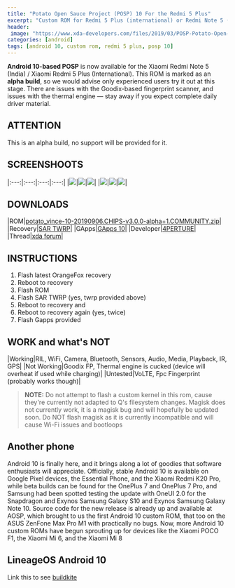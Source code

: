 ```yaml
---
title: "Potato Open Sauce Project (POSP) 10 For the Redmi 5 Plus"
excerpt: "Custom ROM for Redmi 5 Plus (international) or Redmi Note 5 (India) based on Android 10"
header:
 image: "https://www.xda-developers.com/files/2019/03/POSP-Potato-Open-Sauce-Project.png"
categories: [android]
tags: [android 10, custom rom, redmi 5 plus, posp 10]
---
```

**Android 10-based POSP** is now available for the Xiaomi Redmi Note 5 (India) / Xiaomi Redmi 5 Plus (International). This ROM is marked as an **alpha build**, so we would advise only experienced users try it out at this stage. There are issues with the Goodix-based fingerprint scanner, and issues with the thermal engine — stay away if you expect complete daily driver material.

## ATTENTION

This is an alpha build, no support will be provided for it.

## SCREENSHOOTS

|:---:|:---:|:---:|:---:|
|[![](/assests/images/photo_2019-09-06_23-51-00.jpg?key=9S0HeuJM_YFG8L3rs3NeMA&ts=1568016836)](/assests/images/photo_2019-09-06_23-51-00.jpg?key=9S0HeuJM_YFG8L3rs3NeMA&ts=1568016836)|[![](/assests/images/photo_2019-09-06_23-51-13.jpg?key=_B2l7b5dLmpcBIfKeX0JWA&ts=1568016837)](/assests/images/photo_2019-09-06_23-51-13.jpg?key=_B2l7b5dLmpcBIfKeX0JWA&ts=1568016837)|[![](/assests/images/photo_2019-09-06_23-51-17.jpg?key=OwVX5LGqwSUavCYxrW0h-Q&ts=1568016837)](/assests/images/photo_2019-09-06_23-51-17.jpg?key=OwVX5LGqwSUavCYxrW0h-Q&ts=1568016837)|
|[![](/assests/images/photo_2019-09-06_23-51-21.jpg?key=TSrTNJVszmKSrEVhZOmMgw&ts=1568016962)](/assests/images/photo_2019-09-06_23-51-21.jpg?key=TSrTNJVszmKSrEVhZOmMgw&ts=1568016962)|[![](/assests/images/photo_2019-09-06_23-51-25.jpg?key=37qxO69Z5x85qI_tZDR9dA&ts=1568017001)](/assests/images/photo_2019-09-06_23-51-25.jpg?key=37qxO69Z5x85qI_tZDR9dA&ts=1568017001)|[![](/assests/images/photo_2019-09-06_23-51-28.jpg?key=x0qA5o0VA1Gy6mF8HNjYtA&ts=1568017017)](/assests/images/photo_2019-09-06_23-51-28.jpg?key=x0qA5o0VA1Gy6mF8HNjYtA&ts=1568017017)|

## DOWNLOADS

|ROM|[potato_vince-10-20190906.CHIPS-v3.0.0-alpha+1.COMMUNITY.zip](https://sourceforge.net/projects/aperture-builds/files/POSP/10/potato_vince-10-20190906.CHIPS-v3.0.0-alpha%2B1.COMMUNITY.zip/download)|
|Recovery|[SAR TWRP](https://mi.knoacc.org/dl/drive?id=1yJh0dt980TnXA5689KWn11bdXA8bjO7l&name=SAR&size=TWRP)|
|GApps|[GApps 10](https://mi.knoacc.org/dl/drive/id=11oBlR6OhWSdJbYG1MgH9WYL29RkLwUuc&name=Gapps&size=10)|
|Developer|[4PERTURE](https://forum.xda-developers.com/member.php?u=8984156)|
|Thread|[xda forum](https://forum.xda-developers.com/redmi-note-5/development/rom-posp-q-t3965423)|

## INSTRUCTIONS

1. Flash latest OrangeFox recovery
2. Reboot to recovery
3. Flash ROM
4. Flash SAR TWRP (yes, twrp provided above)
5. Reboot to recovery and
6. Reboot to recovery again (yes, twice)
7. Flash Gapps provided

## WORK and what's NOT

|Working|RIL, WiFi, Camera, Bluetooth, Sensors, Audio, Media, Playback, IR, GPS|
|Not Working|Goodix FP, Thermal engine is cucked (device will overheat if used while charging)|
|Untested|VoLTE, Fpc Fingerprint (probably works though)|

> **NOTE:** Do not attempt to flash a custom kernel in this rom, cause they're currently not adapted to Q's filesystem changes. Magisk does not currently work, it is a magisk bug and will hopefully be updated soon. Do NOT flash magisk as it is currently incompatible and will cause Wi-Fi issues and bootloops

## Another phone

Android 10 is finally here, and it brings along a lot of goodies that software enthusiasts will appreciate. Officially, stable Android 10 is available on Google Pixel devices, the Essential Phone, and the Xiaomi Redmi K20 Pro, while beta builds can be found for the OnePlus 7 and OnePlus 7 Pro, and Samsung had been spotted testing the update with OneUI 2.0 for the Snapdragon and Exynos Samsung Galaxy S10 and Exynos Samsung Galaxy Note 10. Source code for the new release is already up and available at AOSP, which brought to us the first Android 10 custom ROM, that too on the ASUS ZenFone Max Pro M1 with practically no bugs. Now, more Android 10 custom ROMs have begun sprouting up for devices like the Xiaomi POCO F1, the Xiaomi Mi 6, and the Xiaomi Mi 8

## LineageOS Android 10

Link this to see [buildkite](https://buildkite.com/lineageos/android/builds?branch=lineage-16.0)
